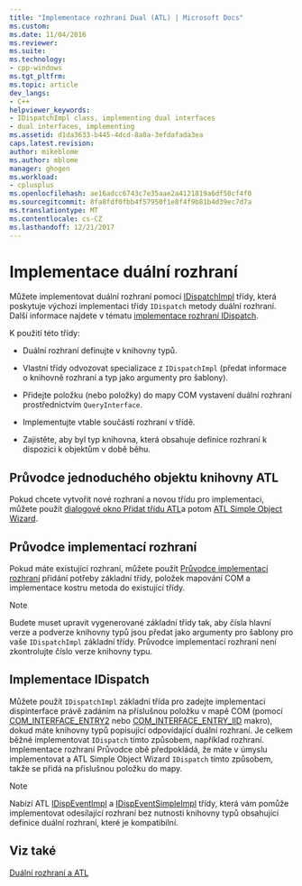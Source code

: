 ```yaml
---
title: "Implementace rozhraní Dual (ATL) | Microsoft Docs"
ms.custom: 
ms.date: 11/04/2016
ms.reviewer: 
ms.suite: 
ms.technology:
- cpp-windows
ms.tgt_pltfrm: 
ms.topic: article
dev_langs:
- C++
helpviewer_keywords:
- IDispatchImpl class, implementing dual interfaces
- dual interfaces, implementing
ms.assetid: d1da3633-b445-4dcd-8a0a-3efdafada3ea
caps.latest.revision: 
author: mikeblome
ms.author: mblome
manager: ghogen
ms.workload:
- cplusplus
ms.openlocfilehash: ae16adcc6743c7e35aae2a4121819a6df50cf4f0
ms.sourcegitcommit: 8fa8fdf0fbb4f57950f1e8f4f9b81b4d39ec7d7a
ms.translationtype: MT
ms.contentlocale: cs-CZ
ms.lasthandoff: 12/21/2017
---
```

# <a name="implementing-a-dual-interface"></a>Implementace duální rozhraní
Můžete implementovat duální rozhraní pomocí [IDispatchImpl](../atl/reference/idispatchimpl-class.md) třídy, která poskytuje výchozí implementaci třídy `IDispatch` metody duální rozhraní. Další informace najdete v tématu [implementace rozhraní IDispatch](http://msdn.microsoft.com/en-us/0e171f7f-0022-4e9b-ac8e-98192828e945).  
  
 K použití této třídy:  
  
-   Duální rozhraní definujte v knihovny typů.  
  
-   Vlastní třídy odvozovat specializace z `IDispatchImpl` (předat informace o knihovně rozhraní a typ jako argumenty pro šablony).  
  
-   Přidejte položku (nebo položky) do mapy COM vystavení duální rozhraní prostřednictvím `QueryInterface`.  
  
-   Implementujte vtable součástí rozhraní v třídě.  
  
-   Zajistěte, aby byl typ knihovna, která obsahuje definice rozhraní k dispozici k objektům v době běhu.  
  
## <a name="atl-simple-object-wizard"></a>Průvodce jednoduchého objektu knihovny ATL  
 Pokud chcete vytvořit nové rozhraní a novou třídu pro implementaci, můžete použít [dialogové okno Přidat třídu ATL](../ide/add-class-dialog-box.md)a potom [ATL Simple Object Wizard](../atl/reference/atl-simple-object-wizard.md).  
  
## <a name="implement-interface-wizard"></a>Průvodce implementací rozhraní  
 Pokud máte existující rozhraní, můžete použít [Průvodce implementací rozhraní](../atl/reference/adding-a-new-interface-in-an-atl-project.md) přidání potřeby základní třídy, položek mapování COM a implementace kostru metoda do existující třídy.  
  
> [!NOTE]
>  Budete muset upravit vygenerované základní třídy tak, aby čísla hlavní verze a podverze knihovny typů jsou předat jako argumenty pro šablony pro vaše `IDispatchImpl` základní třídy. Průvodce implementací rozhraní není zkontrolujte číslo verze knihovny typu.  
  
## <a name="implementing-idispatch"></a>Implementace IDispatch  
 Můžete použít `IDispatchImpl` základní třída pro zadejte implementaci dispinterface právě zadáním na příslušnou položku v mapě COM (pomocí [COM_INTERFACE_ENTRY2](reference/com-interface-entry-macros.md#com_interface_entry2) nebo [COM_INTERFACE_ENTRY_IID](reference/com-interface-entry-macros.md#com_interface_entry_iid) makro), dokud máte knihovny typů popisující odpovídající duální rozhraní. Je celkem běžné implementovat `IDispatch` tímto způsobem, například rozhraní. Implementace rozhraní Průvodce obě předpokládá, že máte v úmyslu implementovat a ATL Simple Object Wizard `IDispatch` tímto způsobem, takže se přidá na příslušnou položku do mapy.  
  
> [!NOTE]
>  Nabízí ATL [IDispEventImpl](../atl/reference/idispeventimpl-class.md) a [IDispEventSimpleImpl](../atl/reference/idispeventsimpleimpl-class.md) třídy, která vám pomůže implementovat odesílající rozhraní bez nutnosti knihovny typů obsahující definice duální rozhraní, které je kompatibilní.  
  
## <a name="see-also"></a>Viz také  
 [Duální rozhraní a ATL](../atl/dual-interfaces-and-atl.md)


